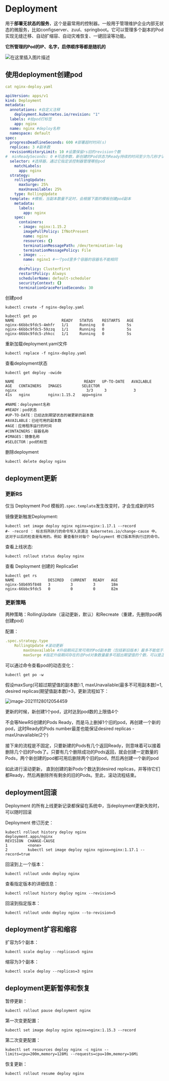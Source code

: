 # Deployment

用于**部署无状态的服务**，这个是最常用的控制器。一般用于管理维护企业内部无状态的微服务，比如configserver、zuul、springboot。它可以管理多个副本的Pod实现无缝迁移、自动扩缩容、自动灾难恢复、一键回滚等功能。

**它所管理的Pod的IP、名字，启停顺序等都是随机的**

![在这里插入图片描述](https://gitee.com/c_honghui/picture/raw/master/img/20211127184636.png)

## 使用deployment创建pod

```yaml
cat nginx-deploy.yaml

apiVersion: apps/v1
kind: Deployment
metadata:
  annotations: #自定义注释
    deployment.kubernetes.io/revision: "1"
  labels: #给pod打标签
    app: nginx
  name: nginx #deploy名称
  namespace: default
spec:
  progressDeadlineSeconds: 600 #部署超时时间(s)
  replicas: 3 #副本数
  revisionHistoryLimit: 10 #设置保留rs旧的revision个数
#  minReadySeconds: 0 #可选参数，新创建的Pod状态为Ready持续的时间至少为几秒才认为可用，默认0即被创建就视为可用
  selector: #选择器，通过它指定该控制器管理哪些pod
    matchLabels:
      app: nginx
  strategy:
    rollingUpdate:
      maxSurge: 25%
      maxUnavailable: 25%
    type: RollingUpdate
  template: #模板，当副本数量不足时，会根据下面的模板创建pod副本
    metadata:
      labels:
        app: nginx
    spec:
      containers:
      - image: nginx:1.15.2
        imagePullPolicy: IfNotPresent
        name: nginx
        resources: {}
        terminationMessagePath: /dev/termination-log
        terminationMessagePolicy: File
      - image: ...
        name: nginx1 #一个pod里多个容器的容器名不能相同
        ...
      dnsPolicy: ClusterFirst
      restartPolicy: Always
      schedulerName: default-scheduler
      securityContext: {}
      terminationGracePeriodSeconds: 30
```

创建pod

```shell
kubectl create -f nginx-deploy.yaml

kubectl get po
NAME                     READY   STATUS    RESTARTS   AGE
nginx-66bbc9fdc5-4mhfr   1/1     Running   0          5s
nginx-66bbc9fdc5-59zzq   1/1     Running   0          5s
nginx-66bbc9fdc5-zhkcc   1/1     Running   0          5s
```

重新加载deployment.yaml文件

```shell
kubectl replace -f nginx-deploy.yaml
```

查看deployment状态

```shell
kubectl get deploy -owide

NAME                               READY   UP-TO-DATE   AVAILABLE   AGE   CONTAINERS   IMAGES         SELECTOR
nginx   		  					3/3     3            3           41s   nginx        nginx:1.15.2   app=nginx

#NAME：deployment名称
#READY：pod状态
#UP-TO-DATE：已经达到期望状态的被更新的副本数
#AVAILABLE：已经可用的副本数
#AGE：应用程序运行的时间
#CONTAINERS：容器名称
#IMAGES：镜像名称
#SELECTOR：pod的标签
```

删除deployment

```shell
kubectl delete deploy nginx
```

## deployment更新

### 更新RS

仅当 Deployment Pod 模板的`.spec.template`发生改变时，才会生成新的RS

镜像更新触发Deployment:

```shell
kubectl set image deploy nginx nginx=nginx:1.17.1 --record
#- -record ： 标志将所执行的命令写入资源注 kubernetes.io/change-cause 中。 这对于以后的检查是有用的。例如 要查看针对每个 Deployment 修订版本所执行过的命令。
```

查看上线状态:

```shell
kubectl rollout status deploy nginx
```

查看 Deployment 创建的 ReplicaSet

```shell
kubectl get rs
NAME               DESIRED   CURRENT   READY   AGE
nginx-58b695f848   3         3         3       18m
nginx-66bbc9fdc5   0         0         0       82m
```

### 更新策略

两种策略：RollingUpdate（滚动更新，默认）和Recreate（重建，先删除pod再创建pod）

配置：

```yaml
.spec.strategy.type
	RollingUpdate #滚动更新
		maxUnavailable #升级期间正常可用的Pod副本数（包括新旧版本）最多不能低于期望数值的个数，可以是正整数或百分比，默认25%，向下取整，0.5算0，例如，如果期望值是3，当前属性为1，则升级期间至少要有两个Pod对象处于正常提供服务的状态
		maxSurge #指定升级期间存在的总Pod对象数量最多可超出期望值的个数，可以是正整数或百分比，默认25%，向上取整，0.5算1，例如，如果期望值为3，当前的属性值为1，则表示Pod对象的总数不能超过4个。
```

可以通过命令查看pod的动态变化：

```shell
kubectl get po -w
```

假设maxSurg(可超过期望值的副本数):1, maxUnavailable(最多不可用副本数)=1, desired replicas(期望值副本数)=3，更新流程如下：

![image-20211128012054459](https://gitee.com/c_honghui/picture/raw/master/img/20211128012054.png)



更新的时候，新创建1个pod，这时达到pod数的上限值4个

不会等NewRS创建的Pods Ready，而是马上删掉1个旧的pod，再创建一个新的pod，这时Ready的Pods number最差也能保证desired replicas - maxUnavailable(2个)

接下来的流程是不固定，只要新建的Pods有几个返回Ready，则意味着可以接着删除几个旧的Pods了。只要有几个删除成功的Pods返回，就会创建一定数量的Pods，两个新创建的pod都可用后删除两个旧的pod，然后再创建一个新的pod

如此进行滚动更新， 直到创建的新Pods个数达到desired replicas，并等待它们都Ready，然后再删除所有剩余的旧的Pods。至此，滚动流程结束。

## deployment回滚

Deployment 的所有上线更新记录都保留在系统中，当deployment更新失败时，可以随时回滚

Deployment 修订历史：

```shell
kubectl rollout history deploy nginx
deployment.apps/nginx 
REVISION  CHANGE-CAUSE
1         <none>
2         kubectl set image deploy nginx nginx=nginx:1.17.1 --record=true
```

回滚到上一个版本：

```shell
kubectl rollout undo deploy nginx
```

查看指定版本的详细信息：

```shell
kubectl rollout history deploy nginx --revision=5
```

回滚到指定版本：

```shell
kubectl rollout undo deploy nginx --to-revision=5
```

## deployment扩容和缩容

扩容为5个副本：

```shell
kubectl scale deploy --replicas=5 nginx
```

缩容为3个副本：

```shell
kubectl scale deploy --replicas=3 nginx
```

## deployment更新暂停和恢复

暂停更新：

```shell
kubectl rollout pause deployment nginx
```

第一次变更配置：

```shell
kubectl set image deploy nginx nginx=nginx:1.15.3 --record
```

第二次变更配置：

```shell
kubectl set resources deploy nginx -c nginx --limits=cpu=200m,memory=128Mi --requests=cpu=10m,memory=16Mi
```

恢复更新：

```shell
kubectl rollout resume deploy nginx
```

